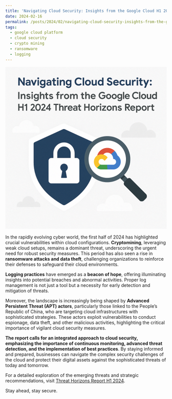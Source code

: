 ```yaml
---
title: 'Navigating Cloud Security: Insights from the Google Cloud H1 2024 Threat Horizons Report'
date: 2024-02-16
permalink: /posts/2024/02/navigating-cloud-security-insights-from-the-google-cloud-h1-2024-threat-horizons-report
tags:
  - google cloud platform
  - cloud security
  - crypto mining
  - ransomware
  - logging
---
```

![dall-e-unveiling-the-hidden-dangers-of-cloud-security](/images/google-cloud-threat-horizons-h1-2024-security-insights.png)

In the rapidly evolving cyber world, the first half of 2024 has highlighted crucial vulnerabilities within cloud configurations. **Cryptomining**, leveraging weak cloud setups, remains a dominant threat, underscoring the urgent need for robust security measures. This period has also seen a rise in **ransomware attacks and data theft**, challenging organizations to reinforce their defenses to safeguard their cloud environments.

**Logging practices** have emerged as a **beacon of hope**, offering illuminating insights into potential breaches and abnormal activities. Proper log management is not just a tool but a necessity for early detection and mitigation of threats.

Moreover, the landscape is increasingly being shaped by **Advanced Persistent Threat (APT) actors**, particularly those linked to the People’s Republic of China, who are targeting cloud infrastructures with sophisticated strategies. These actors exploit vulnerabilities to conduct espionage, data theft, and other malicious activities, highlighting the critical importance of vigilant cloud security measures.

**The report calls for an integrated approach to cloud security, emphasizing the importance of continuous monitoring, advanced threat detection, and the implementation of best practices**. By staying informed and prepared, businesses can navigate the complex security challenges of the cloud and protect their digital assets against the sophisticated threats of today and tomorrow.

For a detailed exploration of the emerging threats and strategic recommendations, visit [Threat Horizons Report H1 2024](https://services.google.com/fh/files/misc/threat_horizons_report_h12024.pdf).

Stay ahead, stay secure.
